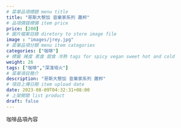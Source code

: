 ```yaml
---
# 菜單品項標題 menu title 
title: "哥斯大黎加 音樂家系列 蕭邦"
# 品項價錢標價 item price 
price: [200] 
# 圖片檔案目錄 diretory to store image file
image : "images/jrey.jpg"
# 菜單品項分類 menu item categories 
categories: ["咖啡"]
# 標籤 辣度 素食 甜食 冷熱 tags for spicy vegan sweet hot and cold 
weight: 26 
tags: ["咖啡","深淺培火"]
# 菜單項目簡介 
description: "哥斯大黎加 音樂家系列 蕭邦"
# 項目上傳日期 item upload date 
date: 2023-08-09T04:32:31+08:00
# 上架開關 list product 
draft: false
---
```


咖啡品項內容
